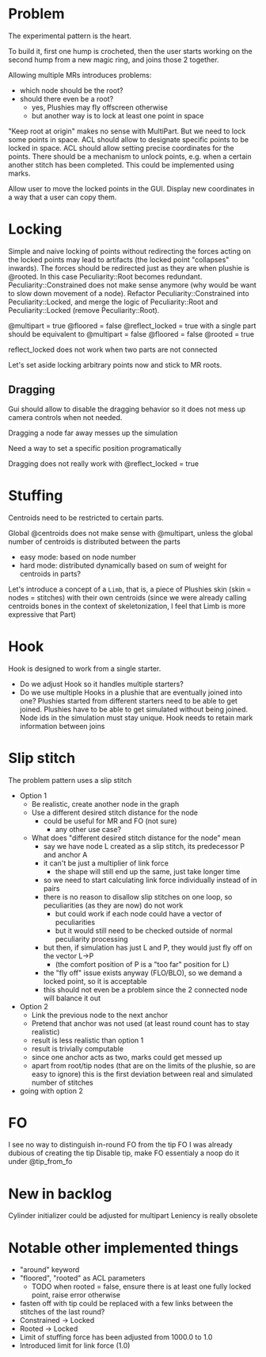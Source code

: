 # Problem
The experimental pattern is the heart.

To build it, first one hump is crocheted, then the user starts working on the second hump from a new magic ring, and joins those 2 together.

Allowing multiple MRs introduces problems:
- which node should be the root?
- should there even be a root?
  - yes, Plushies may fly offscreen otherwise
  - but another way is to lock at least one point in space

"Keep root at origin" makes no sense with MultiPart. But we need to lock some points in space. ACL should allow to designate specific points to be locked in space. ACL should allow setting precise coordinates for the points. There should be a mechanism to unlock points, e.g. when a certain another stitch has been completed. This could be implemented using marks.

Allow user to move the locked points in the GUI. Display new coordinates in a way that a user can copy them.

# Locking
Simple and naive locking of points without redirecting the forces acting on the locked points may lead to artifacts (the locked point "collapses" inwards). The forces should be redirected just as they are when plushie is @rooted. In this case Peculiarity::Root becomes redundant. Peculiarity::Constrained does not make sense anymore (why would be want to slow down movement of a node).
Refactor Peculiarity::Constrained into Peculiarity::Locked, and merge the logic of Peculiarity::Root and Peculiarity::Locked (remove Peculiarity::Root).

@multipart = true
@floored = false
@reflect_locked = true
with a single part should be equivalent to
@multipart = false
@floored = false
@rooted = true

reflect_locked does not work when two parts are not connected

Let's set aside locking arbitrary points now and stick to MR roots.

## Dragging
Gui should allow to disable the dragging behavior so it does not mess up camera controls when not needed.

Dragging a node far away messes up the simulation

Need a way to set a specific position programatically

Dragging does not really work with @reflect_locked = true

# Stuffing
Centroids need to be restricted to certain parts.

Global @centroids does not make sense with @multipart, unless the global number of centroids is distributed between the parts
- easy mode: based on node number
- hard mode: distributed dynamically based on sum of weight for centroids in parts?

Let's introduce a concept of a `Limb`, that is, a piece of Plushies skin (skin = nodes = stitches) with their own centroids (since we were already calling centroids bones in the context of skeletonization, I feel that Limb is more expressive that Part)

# Hook
Hook is designed to work from a single starter.
- Do we adjust Hook so it handles multiple starters?
- Do we use multiple Hooks in a plushie that are eventually joined into one?
Plushies started from different starters need to be able to get joined.
Plushies have to be able to get simulated without being joined.
Node ids in the simulation must stay unique.
Hook needs to retain mark information between joins

# Slip stitch
The problem pattern uses a slip stitch
- Option 1
  - Be realistic, create another node in the graph
  - Use a different desired stitch distance for the node
    - could be useful for MR and FO (not sure)
      - any other use case?
  - What does "different desired stitch distance for the node" mean
    - say we have node L created as a slip stitch, its predecessor P and anchor A
    - it can't be just a multiplier of link force
      - the shape will still end up the same, just take longer time
    - so we need to start calculating link force individually instead of in pairs
    - there is no reason to disallow slip stitches on one loop, so peculiarities (as they are now) do not work
      - but could work if each node could have a vector of peculiarities
      - but it would still need to be checked outside of normal peculiarity processing
    - but then, if simulation has just L and P, they would just fly off on the vector L->P
      - (the comfort position of P is a "too far" position for L)
    - the "fly off" issue exists anyway (FLO/BLO), so we demand a locked point, so it is acceptable
    - this should not even be a problem since the 2 connected node will balance it out
- Option 2
  - Link the previous node to the next anchor
  - Pretend that anchor was not used (at least round count has to stay realistic)
  - result is less realistic than option 1
  - result is trivially computable
  - since one anchor acts as two, marks could get messed up
  - apart from root/tip nodes (that are on the limits of the plushie, so are easy to ignore) this is the first deviation between real and simulated number of stitches
- going with option 2

# FO
I see no way to distinguish in-round FO from the tip FO
I was already dubious of creating the tip
Disable tip, make FO essentialy a noop
do it under @tip_from_fo

# New in backlog
Cylinder initializer could be adjusted for multipart
Leniency is really obsolete

# Notable other implemented things
- "around" keyword
- "floored", "rooted" as ACL parameters
  - TODO when rooted = false, ensure there is at least one fully locked point, raise error otherwise
- fasten off with tip could be replaced with a few links between the stitches of the last round?
- Constrained -> Locked
- Rooted -> Locked
- Limit of stuffing force has been adjusted from 1000.0 to 1.0
- Introduced limit for link force (1.0)